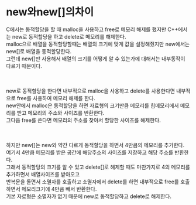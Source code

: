 new와new[]의차이
=============
C에서는 동적할당을 할 때 malloc을 사용하고 free로 메모리 해제를 했지만 C++에서는 new로 동적할당을 하고 delete로 메모리를 해제한다.  
malloc으로 배열을 동적할당할때는 배열의 크기에 맞게 값을 설정해줬지만 new에서는 new[]로 배열을 동적할당한다.  
그런데 new[]만 사용해서 배열의 크기를 어떻게 알 수 있는가에 대해서는 내부동작이 다르기 때문이다.  
<br><br>


new로 동적할당을 한다면 내부적으로 malloc을 사용하고 delete를 사용한다면 내부적으로 free를 사용하여 메모리 해제를 한다.  
new안에서 malloc은 동적할당을 하면 자료형의 크기만큼 메모리를 힙메모리에서 메모리를 받고 메모리의 주소와 사이즈를 반환한다.  
그다음 free를 쓴다면 메모리의 주소를 찾아서 할당한 사이즈를 해제한다.  
<br><br>

하지만 new[]는 new와 약간 다르게 동적할당을 하면서 4만큼의 메모리를 추가한다.  
여기서 4만큼 메모리를 받은 공간에 해당주소의 사이즈를 저장하고 해당 주소를 반환한다.  
그래서 동적할당의 크기를 알 수 있고 delete[]로 해제할 때도 마찬가지로 4의 메모리를 추가하면서 배열사이즈를 받아오고  
반복문을 돌면서 소멸자를 호출하고 소멸자에서 delete를 하면 내부적으로 free를 호출하면서 메모리크기에 4만큼 빼서 반환한다.  
기본 자료형은 소멸자가 없기 때문에 new로 동적할당하고 delete로 해제한다.
